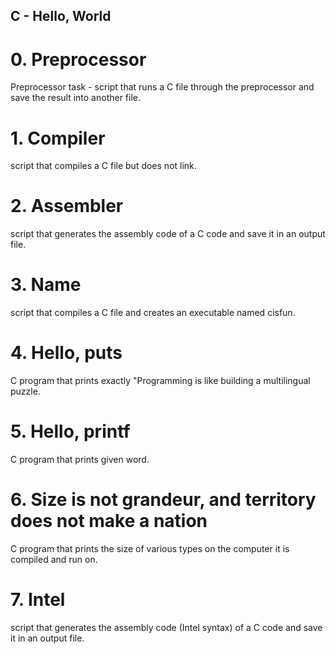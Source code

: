 ## C - Hello, World

# 0. Preprocessor

Preprocessor task - script that runs a C file through the preprocessor and save the result into another file.

# 1. Compiler

script that compiles a C file but does not link.

# 2. Assembler

script that generates the assembly code of a C code and save it in an output file.

# 3. Name

script that compiles a C file and creates an executable named cisfun.

# 4. Hello, puts

C program that prints exactly "Programming is like building a multilingual puzzle.

# 5. Hello, printf

C program that prints given word.

# 6. Size is not grandeur, and territory does not make a nation

C program that prints the size of various types on the computer it is compiled and run on.

# 7. Intel

script that generates the assembly code (Intel syntax) of a C code and save it in an output file.
